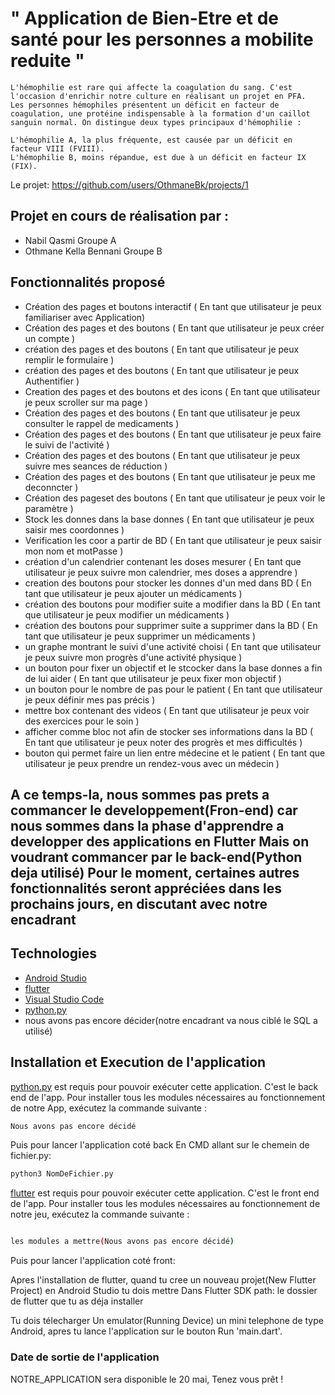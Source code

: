 # " Application de Bien-Etre et de santé pour les personnes a mobilite reduite " 

```
L'hémophilie est rare qui affecte la coagulation du sang. C'est l'occasion d'enrichir notre culture en réalisant un projet en PFA.
Les personnes hémophiles présentent un déficit en facteur de coagulation, une protéine indispensable à la formation d'un caillot sanguin normal. On distingue deux types principaux d'hémophilie :

L'hémophilie A, la plus fréquente, est causée par un déficit en facteur VIII (FVIII).
L'hémophilie B, moins répandue, est due à un déficit en facteur IX (FIX).

```


Le projet: https://github.com/users/OthmaneBk/projects/1


## Projet en cours de réalisation par :

- Nabil Qasmi Groupe A
- Othmane Kella Bennani Groupe B

## Fonctionnalités proposé

- Création des pages et boutons interactif ( En tant que utilisateur je peux familiariser avec Application) 
- Création des pages et des boutons ( En tant que utilisateur je peux créer un compte ) 
- création des pages et des boutons ( En tant que utilisateur je peux remplir le formulaire ) 
- création des pages et des boutons ( En tant que utilisateur je peux Authentifier ) 
- Creation des pages et des boutons et des icons ( En tant que utilisateur je peux scroller sur ma page ) 
- Création des pages et des boutons  ( En tant que utilisateur je peux consulter le rappel de medicaments ) 
- Création des pages et des boutons ( En tant que utilisateur je peux faire le suivi de l'activité )
- Création des pages et des boutons ( En tant que utilisateur je peux suivre mes seances de réduction )
- Création des pages et des boutons ( En tant que utilisateur je peux me deconncter )
- Création des pageset des boutons ( En tant que utilisateur je peux voir le paramètre )
- Stock les donnes dans la base donnes ( En tant que utilisateur je peux saisir mes coordonnes )
- Verification les coor a partir de BD ( En tant que utilisateur je peux saisir mon nom et motPasse )
- création d'un calendrier contenant les doses mesurer ( En tant que utilisateur je peux suivre mon calendrier, mes doses a apprendre )
- creation des boutons pour stocker les donnes d'un med dans BD ( En tant que utilisateur je peux ajouter un médicaments )
- création des boutons pour modifier suite a modifier dans la BD ( En tant que utilisateur je peux modifier un médicaments )
- création des boutons pour supprimer suite a supprimer dans la BD ( En tant que utilisateur je peux supprimer un médicaments )
- un graphe montrant le suivi d'une activité choisi ( En tant que utilisateur je peux suivre mon progrès d'une activité physique )
- un bouton pour fixer un objectif et le stcocker dans la base donnes a fin de lui aider ( En tant que utilisateur je peux fixer mon objectif )
- un bouton pour le nombre de pas pour le patient ( En tant que utilisateur je peux définir mes pas précis )
- mettre box contenant des videos ( En tant que utilisateur je peux voir des exercices pour le soin )
- afficher comme bloc not afin de stocker ses informations dans la BD ( En tant que utilisateur je peux noter des progrès et mes difficultés )
- bouton qui permet faire un lien entre médecine et le patient ( En tant que utilisateur je peux prendre un rendez-vous avec un médecin )
## A ce temps-la, nous sommes pas prets a commancer le developpement(Fron-end) car nous sommes dans la phase d'apprendre a developper des applications en Flutter Mais on voudrant commancer par le back-end(Python deja utilisé) Pour le moment, certaines autres fonctionnalités seront appréciées dans les prochains jours, en discutant avec notre encadrant

## Technologies

- [Android Studio](https://developer.android.com/studio)
- [flutter](https://flutter.dev/)
- [Visual Studio Code](https://code.visualstudio.com)
- [python.py](https://www.python.org/)
- nous avons pas encore décider(notre encadrant va nous ciblé le SQL a utilisé)

## Installation et Execution de l'application

[python.py](https://www.python.org/) est requis pour pouvoir exécuter cette application. C'est le back end de l'app. Pour installer tous les modules nécessaires au fonctionnement de notre App, exécutez la commande suivante :

```sh
Nous avons pas encore décidé

```

Puis pour lancer l'application coté back En CMD allant sur le chemein de fichier.py: 

```sh
python3 NomDeFichier.py

```

[flutter](https://flutter.dev/) est requis pour pouvoir exécuter cette application. C'est le front end de l'app. Pour installer tous les modules nécessaires au fonctionnement de notre jeu, exécutez la commande suivante :

```sh

les modules a mettre(Nous avons pas encore décidé)

```

Puis pour lancer l'application coté front: 

Apres l'installation de flutter, quand tu cree un nouveau projet(New Flutter Project) en Android Studio tu dois mettre Dans Flutter SDK path: le dossier de flutter que tu as déja installer

Tu dois télecharger Un emulator(Running Device)  un mini telephone de type Android, apres tu lance l'application sur le bouton Run 'main.dart'.


### Date de sortie de l'application

NOTRE_APPLICATION sera disponible le 20 mai, Tenez vous prêt !
